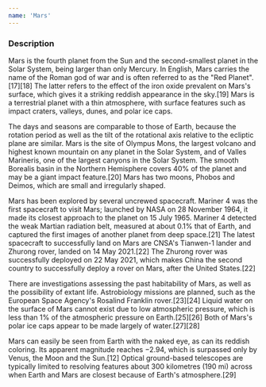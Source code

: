 ```yaml
---
name: 'Mars'
---
```


### Description

Mars is the fourth planet from the Sun and the second-smallest planet in the Solar System, being larger than only Mercury. In English, Mars carries the name of the Roman god of war and is often referred to as the "Red Planet".[17][18] The latter refers to the effect of the iron oxide prevalent on Mars's surface, which gives it a striking reddish appearance in the sky.[19] Mars is a terrestrial planet with a thin atmosphere, with surface features such as impact craters, valleys, dunes, and polar ice caps.

The days and seasons are comparable to those of Earth, because the rotation period as well as the tilt of the rotational axis relative to the ecliptic plane are similar. Mars is the site of Olympus Mons, the largest volcano and highest known mountain on any planet in the Solar System, and of Valles Marineris, one of the largest canyons in the Solar System. The smooth Borealis basin in the Northern Hemisphere covers 40% of the planet and may be a giant impact feature.[20] Mars has two moons, Phobos and Deimos, which are small and irregularly shaped.

Mars has been explored by several uncrewed spacecraft. Mariner 4 was the first spacecraft to visit Mars; launched by NASA on 28 November 1964, it made its closest approach to the planet on 15 July 1965. Mariner 4 detected the weak Martian radiation belt, measured at about 0.1% that of Earth, and captured the first images of another planet from deep space.[21] The latest spacecraft to successfully land on Mars are CNSA's Tianwen-1 lander and Zhurong rover, landed on 14 May 2021.[22] The Zhurong rover was successfully deployed on 22 May 2021, which makes China the second country to successfully deploy a rover on Mars, after the United States.[22]

There are investigations assessing the past habitability of Mars, as well as the possibility of extant life. Astrobiology missions are planned, such as the European Space Agency's Rosalind Franklin rover.[23][24] Liquid water on the surface of Mars cannot exist due to low atmospheric pressure, which is less than 1% of the atmospheric pressure on Earth.[25][26] Both of Mars's polar ice caps appear to be made largely of water.[27][28]

Mars can easily be seen from Earth with the naked eye, as can its reddish coloring. Its apparent magnitude reaches −2.94, which is surpassed only by Venus, the Moon and the Sun.[12] Optical ground-based telescopes are typically limited to resolving features about 300 kilometres (190 mi) across when Earth and Mars are closest because of Earth's atmosphere.[29]